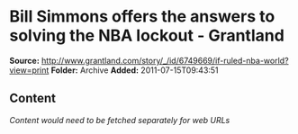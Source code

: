 # Bill Simmons offers the answers to solving the NBA lockout - Grantland

**Source:** http://www.grantland.com/story/_/id/6749669/if-ruled-nba-world?view=print
**Folder:** Archive
**Added:** 2011-07-15T09:43:51




## Content
*Content would need to be fetched separately for web URLs*
